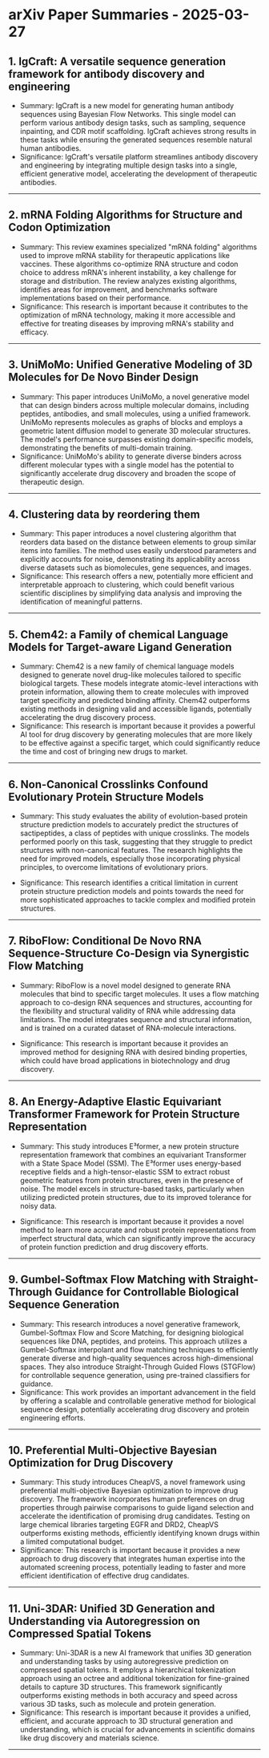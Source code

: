 # arXiv Paper Summaries - 2025-03-27

## 1. IgCraft: A versatile sequence generation framework for antibody discovery and engineering

- Summary: IgCraft is a new model for generating human antibody sequences using Bayesian Flow Networks. This single model can perform various antibody design tasks, such as sampling, sequence inpainting, and CDR motif scaffolding. IgCraft achieves strong results in these tasks while ensuring the generated sequences resemble natural human antibodies.
- Significance: IgCraft's versatile platform streamlines antibody discovery and engineering by integrating multiple design tasks into a single, efficient generative model, accelerating the development of therapeutic antibodies.

---

## 2. mRNA Folding Algorithms for Structure and Codon Optimization

- Summary: This review examines specialized "mRNA folding" algorithms used to improve mRNA stability for therapeutic applications like vaccines. These algorithms co-optimize RNA structure and codon choice to address mRNA's inherent instability, a key challenge for storage and distribution. The review analyzes existing algorithms, identifies areas for improvement, and benchmarks software implementations based on their performance.
- Significance: This research is important because it contributes to the optimization of mRNA technology, making it more accessible and effective for treating diseases by improving mRNA's stability and efficacy.

---

## 3. UniMoMo: Unified Generative Modeling of 3D Molecules for De Novo Binder Design

- Summary: This paper introduces UniMoMo, a novel generative model that can design binders across multiple molecular domains, including peptides, antibodies, and small molecules, using a unified framework. UniMoMo represents molecules as graphs of blocks and employs a geometric latent diffusion model to generate 3D molecular structures. The model's performance surpasses existing domain-specific models, demonstrating the benefits of multi-domain training.
- Significance: UniMoMo's ability to generate diverse binders across different molecular types with a single model has the potential to significantly accelerate drug discovery and broaden the scope of therapeutic design.

---

## 4. Clustering data by reordering them

- Summary: This paper introduces a novel clustering algorithm that reorders data based on the distance between elements to group similar items into families. The method uses easily understood parameters and explicitly accounts for noise, demonstrating its applicability across diverse datasets such as biomolecules, gene sequences, and images.
- Significance: This research offers a new, potentially more efficient and interpretable approach to clustering, which could benefit various scientific disciplines by simplifying data analysis and improving the identification of meaningful patterns.

---

## 5. Chem42: a Family of chemical Language Models for Target-aware Ligand Generation

- Summary: Chem42 is a new family of chemical language models designed to generate novel drug-like molecules tailored to specific biological targets. These models integrate atomic-level interactions with protein information, allowing them to create molecules with improved target specificity and predicted binding affinity. Chem42 outperforms existing methods in designing valid and accessible ligands, potentially accelerating the drug discovery process.
- Significance: This research is important because it provides a powerful AI tool for drug discovery by generating molecules that are more likely to be effective against a specific target, which could significantly reduce the time and cost of bringing new drugs to market.

---

## 6. Non-Canonical Crosslinks Confound Evolutionary Protein Structure Models

- Summary: This study evaluates the ability of evolution-based protein structure prediction models to accurately predict the structures of sactipeptides, a class of peptides with unique crosslinks. The models performed poorly on this task, suggesting that they struggle to predict structures with non-canonical features. The research highlights the need for improved models, especially those incorporating physical principles, to overcome limitations of evolutionary priors.

- Significance: This research identifies a critical limitation in current protein structure prediction models and points towards the need for more sophisticated approaches to tackle complex and modified protein structures.

---

## 7. RiboFlow: Conditional De Novo RNA Sequence-Structure Co-Design via Synergistic Flow Matching

- Summary: RiboFlow is a novel model designed to generate RNA molecules that bind to specific target molecules. It uses a flow matching approach to co-design RNA sequences and structures, accounting for the flexibility and structural validity of RNA while addressing data limitations. The model integrates sequence and structural information, and is trained on a curated dataset of RNA-molecule interactions.

- Significance: This research is important because it provides an improved method for designing RNA with desired binding properties, which could have broad applications in biotechnology and drug discovery.

---

## 8. An Energy-Adaptive Elastic Equivariant Transformer Framework for Protein Structure Representation

- Summary: This study introduces E³former, a new protein structure representation framework that combines an equivariant Transformer with a State Space Model (SSM). The E³former uses energy-based receptive fields and a high-tensor-elastic SSM to extract robust geometric features from protein structures, even in the presence of noise.  The model excels in structure-based tasks, particularly when utilizing predicted protein structures, due to its improved tolerance for noisy data.

- Significance: This research is important because it provides a novel method to learn more accurate and robust protein representations from imperfect structural data, which can significantly improve the accuracy of protein function prediction and drug discovery efforts.

---

## 9. Gumbel-Softmax Flow Matching with Straight-Through Guidance for Controllable Biological Sequence Generation

- Summary: This research introduces a novel generative framework, Gumbel-Softmax Flow and Score Matching, for designing biological sequences like DNA, peptides, and proteins. This approach utilizes a Gumbel-Softmax interpolant and flow matching techniques to efficiently generate diverse and high-quality sequences across high-dimensional spaces. They also introduce Straight-Through Guided Flows (STGFlow) for controllable sequence generation, using pre-trained classifiers for guidance.
- Significance: This work provides an important advancement in the field by offering a scalable and controllable generative method for biological sequence design, potentially accelerating drug discovery and protein engineering efforts.

---

## 10. Preferential Multi-Objective Bayesian Optimization for Drug Discovery

- Summary: This study introduces CheapVS, a novel framework using preferential multi-objective Bayesian optimization to improve drug discovery. The framework incorporates human preferences on drug properties through pairwise comparisons to guide ligand selection and accelerate the identification of promising drug candidates. Testing on large chemical libraries targeting EGFR and DRD2, CheapVS outperforms existing methods, efficiently identifying known drugs within a limited computational budget.
- Significance: This research is important because it provides a new approach to drug discovery that integrates human expertise into the automated screening process, potentially leading to faster and more efficient identification of effective drug candidates.

---

## 11. Uni-3DAR: Unified 3D Generation and Understanding via Autoregression on Compressed Spatial Tokens

- Summary: Uni-3DAR is a new AI framework that unifies 3D generation and understanding tasks by using autoregressive prediction on compressed spatial tokens. It employs a hierarchical tokenization approach using an octree and additional tokenization for fine-grained details to capture 3D structures. This framework significantly outperforms existing methods in both accuracy and speed across various 3D tasks, such as molecule and protein generation.
- Significance: This research is important because it provides a unified, efficient, and accurate approach to 3D structural generation and understanding, which is crucial for advancements in scientific domains like drug discovery and materials science.

---

